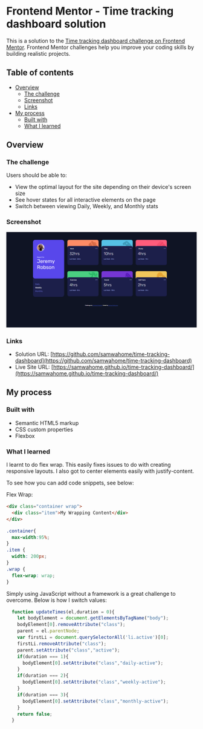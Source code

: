 # Frontend Mentor - Time tracking dashboard solution

This is a solution to the [Time tracking dashboard challenge on Frontend Mentor](https://www.frontendmentor.io/challenges/time-tracking-dashboard-UIQ7167Jw). Frontend Mentor challenges help you improve your coding skills by building realistic projects. 

## Table of contents

- [Overview](#overview)
  - [The challenge](#the-challenge)
  - [Screenshot](#screenshot)
  - [Links](#links)
- [My process](#my-process)
  - [Built with](#built-with)
  - [What I learned](#what-i-learned)



## Overview



### The challenge

Users should be able to:

- View the optimal layout for the site depending on their device's screen size
- See hover states for all interactive elements on the page
- Switch between viewing Daily, Weekly, and Monthly stats

### Screenshot

![](./screenshot.png)

### Links

- Solution URL: [https://github.com/samwahome/time-tracking-dashboard](https://github.com/samwahome/time-tracking-dashboard)
- Live Site URL: [https://samwahome.github.io/time-tracking-dashboard/](https://samwahome.github.io/time-tracking-dashboard/)

## My process

### Built with

- Semantic HTML5 markup
- CSS custom properties
- Flexbox

### What I learned

I learnt to do flex wrap. This easily fixes issues to do with creating responsive layouts. I also got to center elements easily with justify-content.

To see how you can add code snippets, see below:

Flex Wrap:

```html
<div class="container wrap">
  <div class="item">My Wrapping Content</div>
</div>
```
```css
.container{
  max-width:95%;
}
.item {
  width: 200px;
}
.wrap {
  flex-wrap: wrap;
}
```

Simply using JavaScript without a framework is a great challenge to overcome. Below is how I switch values:
```js
  function updateTimes(el,duration = 0){
    let bodyElement = document.getElementsByTagName("body");
    bodyElement[0].removeAttribute("class");
    parent = el.parentNode;
    var firstLi = document.querySelectorAll('li.active')[0];
    firstLi.removeAttribute("class");
    parent.setAttribute("class","active");
    if(duration === 1){
      bodyElement[0].setAttribute("class","daily-active");
    }
    if(duration === 2){
      bodyElement[0].setAttribute("class","weekly-active");
    }
    if(duration === 3){
      bodyElement[0].setAttribute("class","monthly-active");
    }
    return false;
  }
```